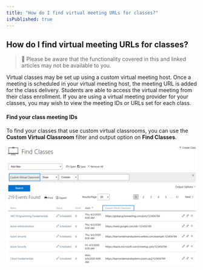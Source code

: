 ```yaml
---
title: "How do I find virtual meeting URLs for classes?"
isPublished: true
---
```


## How do I find virtual meeting URLs for classes?

> :small_blue_diamond: Please be aware that the functionality covered in this and linked articles may not be available to you.

Virtual classes may be set up using a custom virtual meeting host. Once a meeting is scheduled in your virtual meeting host, the meeting URL is added for the class delivery. Students are able to access the virtual meeting from their class enrollment. If you are using a virtual meeting provider for your classes, you may wish to view the meeting IDs or URLs set for each class. 

#### Find your class meeting IDs

To find your classes that use custom virtual classrooms, you can use the **Custom Virtual Classroom** filter and output option on **Find Classes**.

![](/tms/images/CVC_FindMeetingIDs.png)
